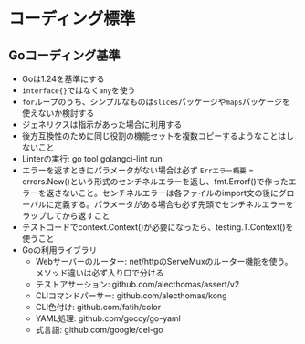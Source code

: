 # コーディング標準

## Goコーディング基準

* Goは1.24を基準にする
* `interface{}`ではなく`any`を使う
* `for`ループのうち、シンプルなものは`slices`パッケージや`maps`パッケージを使えないか検討する
* ジェネリクスは指示があった場合に利用する
* 後方互換性のために同じ役割の機能セットを複数コピーするようなことはしないこと
* Linterの実行: go tool golangci-lint run
* エラーを返すときにパラメータがない場合は必ず ``Errエラー概要`` = errors.New()という形式のセンチネルエラーを返し、fmt.Errorf()で作ったエラーを返さないこと。センチネルエラーは各ファイルのimport文の後にグローバルに定義する。パラメータがある場合も必ず先頭でセンチネルエラーをラップしてから返すこと
* テストコードでcontext.Context()が必要になったら、testing.T.Context()を使うこと
* Goの利用ライブラリ
    * Webサーバーのルーター: net/httpのServeMuxのルーター機能を使う。メソッド違いは必ず入り口で分ける
    * テストアサーション: github.com/alecthomas/assert/v2
    * CLIコマンドパーサー: github.com/alecthomas/kong
    * CLI色付け: github.com/fatih/color
    * YAML処理: github.com/goccy/go-yaml
    * 式言語: github.com/google/cel-go

